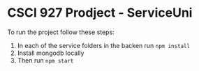 # CSCI 927 Prodject - ServiceUni

To run the project follow these steps:

1. In each of the service folders in the backen run ``npm install``
2. Install mongodb locally
3. Then run ``npm start``
